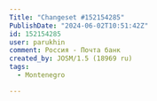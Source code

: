 ```yaml
---
Title: "Changeset #152154285"
PublishDate: "2024-06-02T10:51:42Z"
id: 152154285
user: parukhin
comment: Россия - Почта банк
created_by: JOSM/1.5 (18969 ru)
tags:
  - Montenegro

---
```

